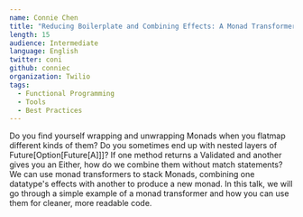 ```yaml
---
name: Connie Chen
title: "Reducing Boilerplate and Combining Effects: A Monad Transformer Example"
length: 15
audience: Intermediate
language: English
twitter: coni
github: conniec
organization: Twilio
tags:
  - Functional Programming
  - Tools
  - Best Practices
---
```

Do you find yourself wrapping and unwrapping Monads when you flatmap different kinds of them? Do you sometimes end up with nested layers of Future[Option[Future[A]]]? If one method returns a Validated and another gives you an Either, how do we combine them without match statements? We can use monad transformers to stack Monads, combining one datatype's effects with another to produce a new monad. In this talk, we will go through a simple example of a monad transformer and how you can use them for cleaner, more readable code. 